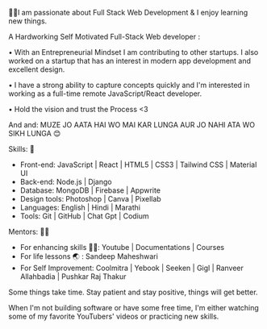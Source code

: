 🧑‍💻I am passionate about Full Stack Web Development & I enjoy learning new things.

A Hardworking Self Motivated Full-Stack Web developer : 

• With an Entrepreneurial Mindset I am contributing to other startups. I also worked on a startup that has an interest in modern app development and excellent design.

• I have a strong ability to capture concepts quickly and I'm interested in working as a full-time remote JavaScript/React developer.

• Hold the vision and trust the Process <3

And and: 
MUZE JO AATA HAI WO MAI KAR LUNGA AUR JO NAHI ATA WO SIKH LUNGA 😊

Skills: 🛄
- Front-end: JavaScript | React | HTML5 | CSS3 | Tailwind CSS | Material UI
- Back-end: Node.js | Django
- Database: MongoDB | Firebase | Appwrite
- Design tools: Photoshop | Canva | Pixellab
- Languages: English | Hindi | Marathi
- Tools: Git | GitHub | Chat Gpt | Codium

Mentors: 🧑‍🏫
- For enhancing skills 🧑‍💻: Youtube | Documentations | Courses
- For life lessons 🌏 : Sandeep Maheshwari 
- For Self Improvement: Coolmitra | Yebook | Seeken | Gigl | Ranveer Allahbadia | Pushkar Raj Thakur

Some things take time. Stay patient and stay positive, things will get better.

 When I'm not building software or have some free time, I'm either watching some of my favorite YouTubers' videos or practicing new skills.
<!---
pranaypise59/pranaypise59 is a ✨ special ✨ repository because its `README.md` (this file) appears on your GitHub profile.
You can click the Preview link to take a look at your changes.
--->
